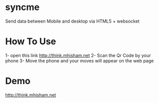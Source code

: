 # syncme
Send data between Mobile and desktop via HTML5 + websocket

# How To Use
1- open this link http://think.mhisham.net
2- Scan the Qr Code by your phone
3- Move the phone and your moves will appear on the web page

# Demo
http://think.mhisham.net

